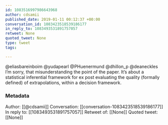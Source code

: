 ```yaml
---
id: 1083516997986643968
author: cdsamii
published_date: 2019-01-11 00:12:37 +00:00
conversation_id: 1083423518539186177
in_reply_to: 1083493531891757057
retweet: None
quoted_tweet: None
type: tweet
tags:

---
```


@eliasbareinboim @yudapearl @PHuenermund @dhillon_p @deaneckles I’m sorry, that misunderstanding the point of the paper. It’s about a statistical inferential framework for ex post evaluating the quality (formally defined) of extrapolations, within a decision framework.

### Metadata

Author: [[@cdsamii]]
Conversation: [[conversation-1083423518539186177]]
In reply to: [[1083493531891757057]]
Retweet of: [[None]]
Quoted tweet: [[None]]
